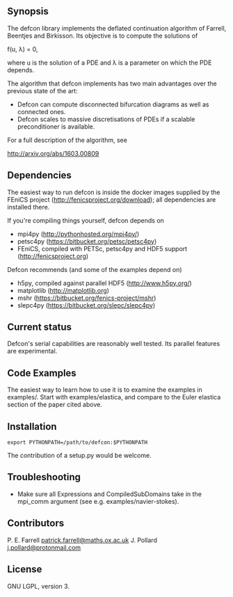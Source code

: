 ## Synopsis

The defcon library implements the deflated continuation algorithm of
Farrell, Beentjes and Birkisson. Its objective is to compute the
solutions of

f(u, λ) = 0,

where u is the solution of a PDE and λ is a parameter on which the PDE
depends.

The algorithm that defcon implements has two main advantages over the
previous state of the art:

* Defcon can compute disconnected bifurcation diagrams as well as connected ones.
* Defcon scales to massive discretisations of PDEs if a scalable preconditioner is available.

For a full description of the algorithm, see

http://arxiv.org/abs/1603.00809

## Dependencies

The easiest way to run defcon is inside the docker images supplied by the FEniCS project
(http://fenicsproject.org/download); all dependencies are installed there.

If you're compiling things yourself, defcon depends on

* mpi4py (http://pythonhosted.org/mpi4py/)
* petsc4py (https://bitbucket.org/petsc/petsc4py)
* FEniCS, compiled with PETSc, petsc4py and HDF5 support (http://fenicsproject.org)

Defcon recommends (and some of the examples depend on)

* h5py, compiled against parallel HDF5 (http://www.h5py.org/)
* matplotlib (http://matplotlib.org)
* mshr (https://bitbucket.org/fenics-project/mshr)
* slepc4py (https://bitbucket.org/slepc/slepc4py)

## Current status

Defcon's serial capabilities are reasonably well tested. Its parallel features are
experimental.

## Code Examples

The easiest way to learn how to use it is to examine the examples
in examples/. Start with examples/elastica, and compare to the Euler
elastica section of the paper cited above.

## Installation

    export PYTHONPATH=/path/to/defcon:$PYTHONPATH

The contribution of a setup.py would be welcome.

## Troubleshooting

* Make sure all Expressions and CompiledSubDomains take in the mpi_comm argument (see e.g. examples/navier-stokes).

## Contributors

P. E. Farrell <patrick.farrell@maths.ox.ac.uk>
J. Pollard <j.pollard@protonmail.com>

## License

GNU LGPL, version 3.
